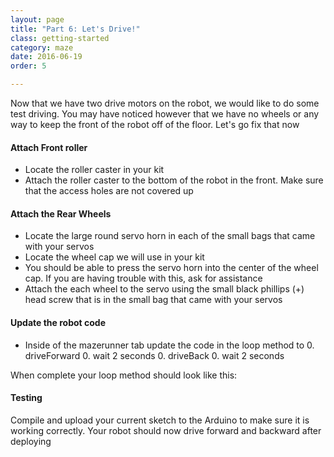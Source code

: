 ```yaml
---
layout: page
title: "Part 6: Let's Drive!"
class: getting-started
category: maze
date: 2016-06-19
order: 5

---
```


Now that we have two drive motors on the robot, we would like to do some test driving. You may have noticed however that we have no wheels or any way to keep the front of the robot off of the floor. Let's go fix that now

#### Attach Front roller

* Locate the roller caster in your kit
* Attach the roller caster to the bottom of the robot in the front. Make sure that the access holes are not covered up

#### Attach the Rear Wheels

* Locate the large round servo horn in each of the small bags that came with your servos
* Locate the wheel cap we will use in your kit
* You should be able to press the servo horn into the center of the wheel cap. If you are having trouble with this, ask for assistance
* Attach the each wheel to the servo using the small black phillips (+) head screw that is in the small bag that came with your servos

#### Update the robot code

* Inside of the mazerunner tab update the code in the loop method to
    0. driveForward
    0. wait 2 seconds
    0. driveBack
    0. wait 2 seconds

When complete your loop method should look like this:

<script src="https://gist.github.com/dennisburton/957e0398c008c71855ed94a80167c292.js"></script>


#### Testing

Compile and upload your current sketch to the Arduino to make sure it is working correctly. Your robot should now drive forward and backward after deploying


